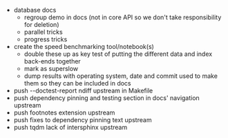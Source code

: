 - database docs
    - regroup demo in docs (not in core API so we don't take responsibility for deletion)
    - parallel tricks
    - progress tricks
- create the speed benchmarking tool/notebook(s)
    - double these up as key test of putting the different data and index back-ends together
    - mark as superslow
    - dump results with operating system, date and commit used to make them so they can be included in docs
- push --doctest-report ndiff upstream in Makefile
- push dependency pinning and testing section in docs' navigation upstream
- push footnotes extension upstream
- push fixes to dependency pinning text upstream
- push tqdm lack of intersphinx upstream
